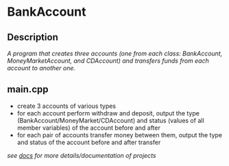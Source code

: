 # BankAccount

## Description

_A program that creates three accounts (one from each class: BankAccount, MoneyMarketAccount, and
CDAccount) and transfers funds from each account to another one._

## main.cpp

- create 3 accounts of various types
- for each account perform withdraw and deposit, output the type
(BankAccount/MoneyMarket/CDAccount) and status (values of all member variables) of the account
before and after
- for each pair of accounts transfer money between them, output the type and status of the account
before and after transfer

_see [docs](./docs/) for more details/documentation of projects_
